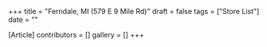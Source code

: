 +++
title = "Ferndale, MI (579 E 9 Mile Rd)"
draft = false
tags = ["Store List"]
date = ""

[Article]
contributors = []
gallery = []
+++